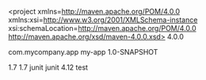<project xmlns=http://maven.apache.org/POM/4.0.0 xmlns:xsi=http://www.w3.org/2001/XMLSchema-instance
  xsi:schemaLocation=http://maven.apache.org/POM/4.0.0 http://maven.apache.org/xsd/maven-4.0.0.xsd>
  <modelVersion>4.0.0</modelVersion>
 
  <groupId>com.mycompany.app</groupId>
  <artifactId>my-app</artifactId>
  <version>1.0-SNAPSHOT</version>
 
  <properties>
    <maven.compiler.source>1.7</maven.compiler.source>
    <maven.compiler.target>1.7</maven.compiler.target>
  </properties>
 
  <dependencies>
    <dependency>
      <groupId>junit</groupId>
      <artifactId>junit</artifactId>
      <version>4.12</version>
      <scope>test</scope>
    </dependency>
  </dependencies>
</project>
